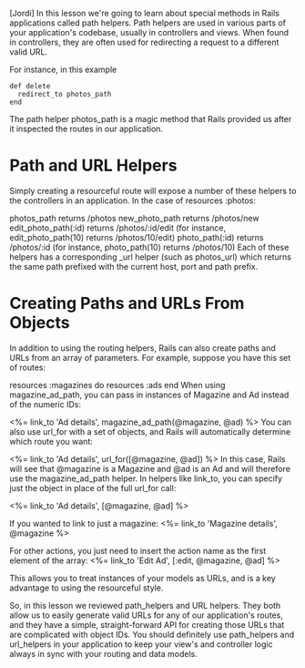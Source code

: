 [Jordi]
In this lesson we're going to learn about special methods in Rails applications called path helpers. Path helpers are used in various parts of your application's codebase, usually in controllers and views. When found in controllers, they are often used for redirecting a request to a different valid URL.

For instance, in this example

```
def delete
  redirect_to photos_path
end
```

The path helper photos_path is a magic method that Rails provided us after it inspected the routes in our application.

# Path and URL Helpers
Simply creating a resourceful route will expose a number of these helpers to the controllers in an application. In the case of resources :photos:

photos_path returns /photos
new_photo_path returns /photos/new
edit_photo_path(:id) returns /photos/:id/edit (for instance, edit_photo_path(10) returns /photos/10/edit)
photo_path(:id) returns /photos/:id (for instance, photo_path(10) returns /photos/10)
Each of these helpers has a corresponding _url helper (such as photos_url) which returns the same path prefixed with the current host, port and path prefix.

# Creating Paths and URLs From Objects
In addition to using the routing helpers, Rails can also create paths and URLs from an array of parameters. For example, suppose you have this set of routes:

resources :magazines do
  resources :ads
end
When using magazine_ad_path, you can pass in instances of Magazine and Ad instead of the numeric IDs:

<%= link_to 'Ad details', magazine_ad_path(@magazine, @ad) %>
You can also use url_for with a set of objects, and Rails will automatically determine which route you want:

<%= link_to 'Ad details', url_for([@magazine, @ad]) %>
In this case, Rails will see that @magazine is a Magazine and @ad is an Ad and will therefore use the magazine_ad_path helper. In helpers like link_to, you can specify just the object in place of the full url_for call:

<%= link_to 'Ad details', [@magazine, @ad] %>

If you wanted to link to just a magazine:
<%= link_to 'Magazine details', @magazine %>

For other actions, you just need to insert the action name as the first element of the array:
<%= link_to 'Edit Ad', [:edit, @magazine, @ad] %>

This allows you to treat instances of your models as URLs, and is a key advantage to using the resourceful style.

So, in this lesson we reviewed path_helpers and URL helpers. They both allow us to easily generate valid URLs for any of our application's routes, and they have a simple, straight-forward API for creating those URLs that are complicated with object IDs. You should definitely use path_helpers and url_helpers in your application to keep your view's and controller logic always in sync with your routing and data models.